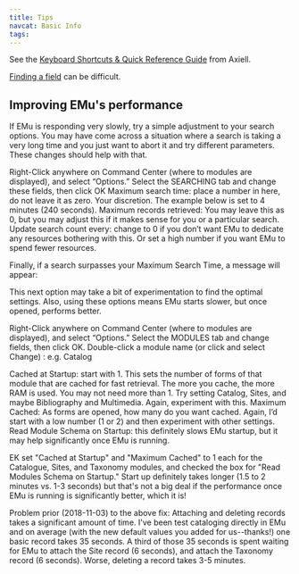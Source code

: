 ```yaml
---
title: Tips
navcat: Basic Info
tags:
---
```

See the [Keyboard Shortcuts & Quick Reference Guide](http://help.emu.axiell.com/latest/en/Resources/Downloads/Quick%20Reference%20Guide/EMu_QuickRef_Guide_IE_20170629.pdf) from Axiell.

[Finding a field](http://help.emu.axiell.com/latest/en/Topics/Common/Find%20a%20field.htm) can be difficult.

## Improving EMu's performance

If EMu is responding very slowly, try a simple adjustment to your search options. You may have come across a situation where a search is taking a very long time and you just want to abort it and try different parameters.  These changes should help with that.

Right-Click anywhere on Command Center (where to modules are displayed), and select “Options.” Select the SEARCHING tab and change these fields, then click OK
Maximum search time: place a number in here, do not leave it as zero.  Your discretion.  The example below is set to 4 minutes (240 seconds).
Maximum records retrieved: You may leave this as 0, but you may adjust this if it makes sense for you or a particular search.
Update search count every: change to 0 if you don’t want EMu to dedicate any resources bothering with this.  Or set a high number if you want EMu to spend fewer resources.


Finally, if a search surpasses your Maximum Search Time, a message will appear:


This next option may take a bit of experimentation to find the optimal settings.  Also, using these options means EMu starts slower, but once opened, performs better.

Right-Click anywhere on Command Center (where to modules are displayed), and select “Options.” Select the MODULES tab and change fields, then click OK. Double-click a module name (or click and select Change) : e.g. Catalog



Cached at Startup: start with 1.  This sets the number of forms of that module that are cached for fast retrieval.  The more you cache, the more RAM is used.  You may not need more than 1.  Try setting Catalog, Sites, and maybe Bibliography and Multimedia.  Again, experiment with this.
Maximum Cached: As forms are opened, how many do you want cached.  Again, I’d start with a low number (1 or 2) and then experiment with other settings.
Read Module Schema on Startup: this definitely slows EMu startup, but it may help significantly once EMu is running.

EK set "Cached at Startup" and "Maximum Cached" to 1 each for the Catalogue, Sites, and Taxonomy modules, and checked the box for "Read Modules Schema on Startup." Start up definitely takes longer (1.5 to 2 minutes vs. 1-3 seconds) but that's not a big deal if the performance once EMu is running is significantly better, which it is!

Problem prior (2018-11-03) to the above fix: Attaching and deleting records takes a significant amount of time. I've been test cataloging directly in EMu and on average (with the new default values you added for us--thanks!) one basic record takes 35 seconds. A third of those 35 seconds is spent waiting for EMu to attach the Site record (6 seconds), and attach the Taxonomy record (6 seconds). Worse, deleting a record takes 3-5 minutes.
